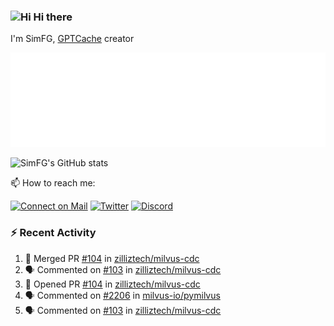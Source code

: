 ### <img src='https://qpluspicture.oss-cn-beijing.aliyuncs.com/6LjjQA/Hi.gif' alt='Hi' width="24"/> Hi there

I'm SimFG, [GPTCache](https://github.com/zilliztech/GPTCache) creator

![Metrics 👋](/metrics.plugin.followup.user.svg)

![SimFG's GitHub stats](https://github-readme-stats.vercel.app/api?username=SimFG&show_icons=true&theme=radical&count_private=true)

📫 How to reach me:

[![Connect on Mail](https://img.shields.io/badge/Ask%20me-anything-1abc9c.svg)](mailto:1142838399@qq.com)
[![Twitter](https://img.shields.io/twitter/follow/FogSim?style=social)](https://twitter.com/FogSim)
[![Discord](https://img.shields.io/discord/1092648432495251507?label=Discord&logo=discord)](https://discord.gg/Q8C6WEjSWV)

### :zap: Recent Activity

<!--START_SECTION:activity-->
1. 🎉 Merged PR [#104](https://github.com/zilliztech/milvus-cdc/pull/104) in [zilliztech/milvus-cdc](https://github.com/zilliztech/milvus-cdc)
2. 🗣 Commented on [#103](https://github.com/zilliztech/milvus-cdc/issues/103) in [zilliztech/milvus-cdc](https://github.com/zilliztech/milvus-cdc)
3. 💪 Opened PR [#104](https://github.com/zilliztech/milvus-cdc/pull/104) in [zilliztech/milvus-cdc](https://github.com/zilliztech/milvus-cdc)
4. 🗣 Commented on [#2206](https://github.com/milvus-io/pymilvus/issues/2206) in [milvus-io/pymilvus](https://github.com/milvus-io/pymilvus)
5. 🗣 Commented on [#103](https://github.com/zilliztech/milvus-cdc/issues/103) in [zilliztech/milvus-cdc](https://github.com/zilliztech/milvus-cdc)
<!--END_SECTION:activity-->

